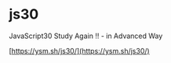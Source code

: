 # js30

JavaScript30 Study Again !! - in Advanced Way

[https://ysm.sh/js30/](https://ysm.sh/js30/)
